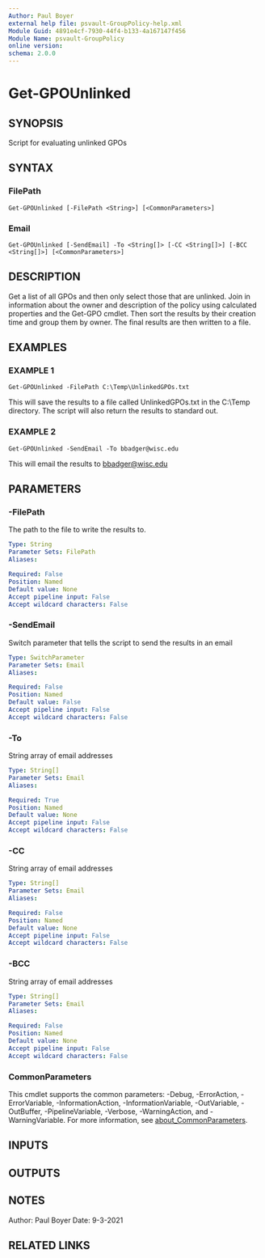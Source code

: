 ```yaml
---
Author: Paul Boyer
external help file: psvault-GroupPolicy-help.xml
Module Guid: 4891e4cf-7930-44f4-b133-4a167147f456
Module Name: psvault-GroupPolicy
online version:
schema: 2.0.0
---
```


# Get-GPOUnlinked

## SYNOPSIS
Script for evaluating unlinked GPOs

## SYNTAX

### FilePath
```
Get-GPOUnlinked [-FilePath <String>] [<CommonParameters>]
```

### Email
```
Get-GPOUnlinked [-SendEmail] -To <String[]> [-CC <String[]>] [-BCC <String[]>] [<CommonParameters>]
```

## DESCRIPTION
Get a list of all GPOs and then only select those that are unlinked.
Join in information about the owner and description of the policy using calculated properties and the Get-GPO cmdlet. 
Then sort the results by their creation time and group them by owner.
The final results are then written to a file.

## EXAMPLES

### EXAMPLE 1
```
Get-GPOUnlinked -FilePath C:\Temp\UnlinkedGPOs.txt
```

This will save the results to a file called UnlinkedGPOs.txt in the C:\Temp directory.
The script will also return the results to standard out.

### EXAMPLE 2
```
Get-GPOUnlinked -SendEmail -To bbadger@wisc.edu
```

This will email the results to bbadger@wisc.edu

## PARAMETERS

### -FilePath
The path to the file to write the results to.

```yaml
Type: String
Parameter Sets: FilePath
Aliases:

Required: False
Position: Named
Default value: None
Accept pipeline input: False
Accept wildcard characters: False
```

### -SendEmail
Switch parameter that tells the script to send the results in an email

```yaml
Type: SwitchParameter
Parameter Sets: Email
Aliases:

Required: False
Position: Named
Default value: False
Accept pipeline input: False
Accept wildcard characters: False
```

### -To
String array of email addresses

```yaml
Type: String[]
Parameter Sets: Email
Aliases:

Required: True
Position: Named
Default value: None
Accept pipeline input: False
Accept wildcard characters: False
```

### -CC
String array of email addresses

```yaml
Type: String[]
Parameter Sets: Email
Aliases:

Required: False
Position: Named
Default value: None
Accept pipeline input: False
Accept wildcard characters: False
```

### -BCC
String array of email addresses

```yaml
Type: String[]
Parameter Sets: Email
Aliases:

Required: False
Position: Named
Default value: None
Accept pipeline input: False
Accept wildcard characters: False
```

### CommonParameters
This cmdlet supports the common parameters: -Debug, -ErrorAction, -ErrorVariable, -InformationAction, -InformationVariable, -OutVariable, -OutBuffer, -PipelineVariable, -Verbose, -WarningAction, and -WarningVariable. For more information, see [about_CommonParameters](http://go.microsoft.com/fwlink/?LinkID=113216).

## INPUTS

## OUTPUTS

## NOTES
Author: Paul Boyer
Date: 9-3-2021

## RELATED LINKS
